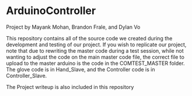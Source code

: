 # ArduinoController

Project by Mayank Mohan, Brandon Frale, and Dylan Vo

This repository contains all of the source code we created during the development
and testing of our project. If you wish to replicate our project, note that due
to rewriting the master code during a test session, while not wanting to adjust
the code on the main master code file, the correct file to upload to the master
arduino is the code in the COMTEST_MASTER folder. The glove code is in Hand_Slave,
and the Controller code is in Controller_Slave.

The Project writeup is also included in this repository
